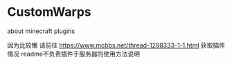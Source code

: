 # CustomWarps
about minecraft plugins

因为比较懒 请前往 https://www.mcbbs.net/thread-1298333-1-1.html 获取插件情况
readme不负责插件于服务器的使用方法说明

